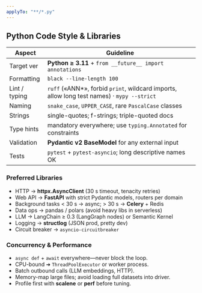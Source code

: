 ```yaml
---
applyTo: "**/*.py"
---
```


## Python Code Style & Libraries
| Aspect        | Guideline |
| --------------|-----------|
| Target ver    | **Python ≥ 3.11** + `from __future__ import annotations` |
| Formatting    | `black --line-length 100` |
| Lint / typing | `ruff` («ANN*», forbid `print`, wildcard imports, allow long test names) · `mypy --strict` |
| Naming        | `snake_case`, `UPPER_CASE`, rare `PascalCase` classes |
| Strings       | single-quotes; f-strings; triple-quoted docs |
| Type hints    | mandatory everywhere; use `typing.Annotated` for constraints |
| Validation    | **Pydantic v2 BaseModel** for any external input |
| Tests         | `pytest` + `pytest-asyncio`; long descriptive names OK |

### Preferred Libraries
- HTTP → **httpx.AsyncClient** (30 s timeout, tenacity retries)  
- Web API → **FastAPI** with strict Pydantic models, routers per domain  
- Background tasks < 30 s → async; > 30 s → **Celery** + Redis  
- Data ops → pandas / polars (avoid heavy libs in serverless)  
- LLM → LangChain ≥ 0.3 (LangGraph nodes) or Semantic Kernel  
- Logging → **structlog** (JSON prod, pretty dev)  
- Circuit breaker → `asyncio-circuitbreaker`

### Concurrency & Performance
- `async def` + `await` everywhere—never block the loop.  
- CPU-bound ➜ `ThreadPoolExecutor` or worker process.  
- Batch outbound calls (LLM embeddings, HTTP).  
- Memory-map large files; avoid loading full datasets into driver.  
- Profile first with **scalene** or **perf** before tuning.  
